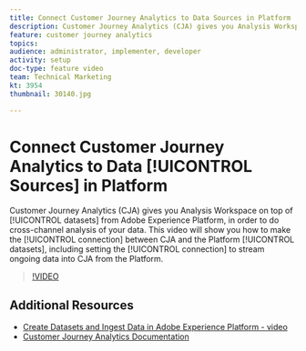 ```yaml
---
title: Connect Customer Journey Analytics to Data Sources in Platform
description: Customer Journey Analytics (CJA) gives you Analysis Workspace on top of data sets from Adobe Experience Platform, in order to do cross-channel analysis of your data. This video will show you how to make the connection between CJA and the Platform data sets, including setting the connection to stream ongoing data into CJA from the Platform.
feature: customer journey analytics
topics: 
audience: administrator, implementer, developer
activity: setup
doc-type: feature video
team: Technical Marketing
kt: 3954
thumbnail: 30140.jpg

---
```


# Connect Customer Journey Analytics to Data [!UICONTROL Sources] in Platform

Customer Journey Analytics (CJA) gives you Analysis Workspace on top of [!UICONTROL datasets] from Adobe Experience Platform, in order to do cross-channel analysis of your data. This video will show you how to make the [!UICONTROL connection] between CJA and the Platform [!UICONTROL datasets], including setting the [!UICONTROL connection] to stream ongoing data into CJA from the Platform.

>[!VIDEO](https://video.tv.adobe.com/v/30140/?quality=12&learn=on)

## Additional Resources

* [Create Datasets and Ingest Data in Adobe Experience Platform - video](../data-ingestion/create-datasets-and-ingest-data.md)
* [Customer Journey Analytics Documentation](https://docs.adobe.com/content/help/en/analytics-platform/using/cja-landing.html)
